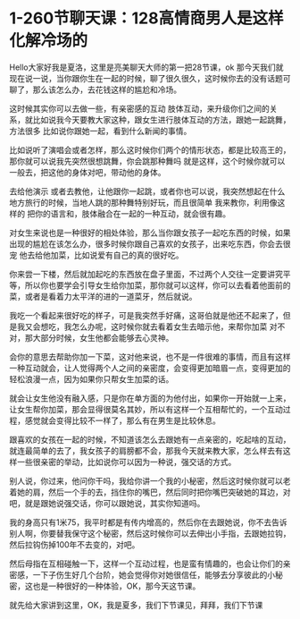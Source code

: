 # 1-260节聊天课：128高情商男人是这样化解冷场的

Hello大家好我是夏洛，这里是亮美聊天大师的第一把28节课，ok 那今天我们就现在说一说，当你跟你生在一起的时候，聊了很久很久，这时候你去的没有话题可聊了，那么该怎么办，去花钱这样的尴尬和冷场。

这时候其实你可以去做一些，有亲密感的互动 肢体互动，来升级你们之间的关系，就比如说我今天要教大家这种，跟女生进行肢体互动的方法，跟她一起跳舞，方法很多 比如说你跟她一起，看到什么新闻的事情。

比如说听了演唱会或者怎样，那么这时候你们两个的情形状态，都是比较高王的，那你就可以说我先突然很想跳舞，你会跳那种舞吗 就是这样，这个时候你就可以一般去，把这他的身体对吧，带动他的身体。

去给他演示 或者去教他，让他跟你一起跳，或者你也可以说，我突然想起在什么地方旅行的时候，当地人跳的那种舞特别好玩，而且很简单 我来教你，利用像这样的 把你的语言和，肢体融合在一起的一种互动，就会很有趣。

对女生来说也是一种很好的相处体验，那么当你跟女孩子一起吃东西的时候，如果出现的尴尬在该怎么办，很多时候你跟自己喜欢的女孩子，出来吃东西，你会去很宠 他去给他加菜，比如说爱有自己的真的很好吃。

你来尝一下楼，然后就加起吃的东西放在盘子里面，不过两个人交往一定要讲究平等，所以你也要学会引导女生给你加菜，那你就可以这样，你可以去看着他面前的菜，或者是看着力太平洋的进的一道菜牙，然后就说。

我吃一个看起来很好吃的样子，可是我突然手好痛，这哥伯就是他还不起来了，但是我又会想吃，我怎么办呢，这时候你就去看着女生去暗示他，来帮你加菜 对不对，那大部分时候，女生他都会能够去心灵神。

会你的意思去帮助你加一下菜，这对他来说，也不是一件很难的事情，而且有这样一种互动就会，让人觉得两个人之间的亲密度，会变得更加暗眉一点，变得更加的轻松浪漫一点，因为如果你只帮女生加菜的话。

就会让女生他没有融入感，只是你在单方面的为他付出，如果你一开始就一上来，让女生帮你加菜，那会显得很莫名其妙，所以有这样一个互相帮忙的，一个互动过程，感觉就会变得比较不一样了，那么有在男生是比较休息。

跟喜欢的女孩在一起的时候，不知道该怎么去跟她有一点亲密的，吃起啥的互动，就连最简单的去了，我女孩子的肩膀都不会，那我今天就来教大家，怎么样去有这样一些很亲密的举动，比如说你可以因为一种说，强交话的方式。

别人说，你过来，他问你干吗，我给你讲一个我的小秘密，然后这时候你就可以老着她的肩，然后一个手的去，挡住你的嘴巴，然后同时把你嘴巴突破她的耳边，对吧，就是跟她说强交话，你可以跟她说，其实你知道吗。

我的身高只有1米75，我平时都是有传内增高的，然后你在去跟她说，你不去告诉别人啊，你要替我保守这个秘密，然后这时候你可以去伸出小手指，去跟她拉钩，然后拉钩伤掉100年不去变的，对吧。

然后母指在互相碰触一下，这样一个互动过程，也是蛮有情趣的，也会让你们的亲密感，一下子伤生好几个台阶，她会觉得你对她很信任，能够去分享彼此的小秘密，这也是一种很好的一种体验，OK，那今天这节课。

就先给大家讲到这里，OK，我是夏多，我们下节课见，拜拜，我们下节课